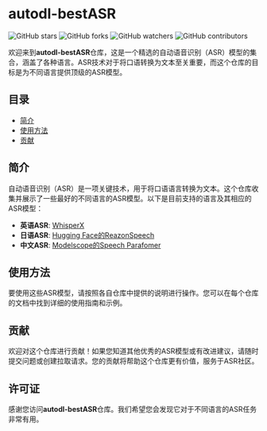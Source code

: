 # autodl-bestASR

![GitHub stars](https://img.shields.io/github/stars/YourUsername/autodl-bestASR?style=social)
![GitHub forks](https://img.shields.io/github/forks/YourUsername/autodl-bestASR?style=social)
![GitHub watchers](https://img.shields.io/github/watchers/YourUsername/autodl-bestASR?style=social)
![GitHub contributors](https://img.shields.io/github/contributors/YourUsername/autodl-bestASR)

欢迎来到**autodl-bestASR**仓库，这是一个精选的自动语音识别（ASR）模型的集合，涵盖了各种语言。ASR技术对于将口语转换为文本至关重要，而这个仓库的目标是为不同语言提供顶级的ASR模型。

## 目录

- [简介](#简介)
- [使用方法](#使用方法)
- [贡献](#贡献)

## 简介

自动语音识别（ASR）是一项关键技术，用于将口语语言转换为文本。这个仓库收集并展示了一些最好的不同语言的ASR模型。以下是目前支持的语言及其相应的ASR模型：

- **英语ASR**: [WhisperX](https://github.com/m-bain/whisperX)
- **日语ASR**: [Hugging Face的ReazonSpeech](https://huggingface.co/reazon-research/reazonspeech-espnet-next)
- **中文ASR**: [Modelscope的Speech Parafomer](https://www.modelscope.cn/models/damo/speech_paraformer-large-vad-punc_asr_nat-zh-cn-16k-common-vocab8404-pytorch/summary)

## 使用方法

要使用这些ASR模型，请按照各自仓库中提供的说明进行操作。您可以在每个仓库的文档中找到详细的使用指南和示例。

## 贡献

欢迎对这个仓库进行贡献！如果您知道其他优秀的ASR模型或有改进建议，请随时提交问题或创建拉取请求。您的贡献将帮助这个仓库更有价值，服务于ASR社区。

## 许可证

感谢您访问**autodl-bestASR**仓库。我们希望您会发现它对于不同语言的ASR任务非常有用。
